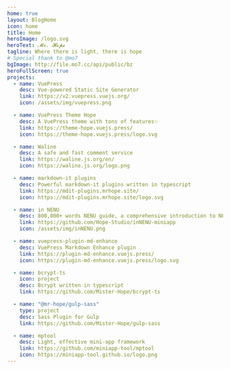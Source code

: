 ```yaml
---
home: true
layout: BlogHome
icon: home
title: Home
heroImage: /logo.svg
heroText: 𝓜𝓻. 𝓗𝓸𝓹𝓮
tagline: Where there is light, there is hope
# Special thank to @mo7
bgImage: http://file.mo7.cc/api/public/bz
heroFullScreen: true
projects:
  - name: VuePress
    desc: Vue-powered Static Site Generator
    link: https://v2.vuepress.vuejs.org/
    icon: /assets/img/vuepress.png

  - name: VuePress Theme Hope
    desc: A VuePress theme with tons of features✨
    link: https://theme-hope.vuejs.press/
    icon: https://theme-hope.vuejs.press/logo.svg

  - name: Waline
    desc: A safe and fast comment service
    link: https://waline.js.org/en/
    icon: https://waline.js.org/logo.png

  - name: markdown-it plugins
    desc: Powerful markdown-it plugins written in typescript
    link: https://mdit-plugins.mrhope.site/
    icon: https://mdit-plugins.mrhope.site/logo.svg

  - name: in NENU
    desc: 800,000+ words NENU guide, a comprehensive introduction to NENU life, the best admission guide for NENU freshmen❤
    link: https://github.com/Hope-Studio/inNENU-miniapp
    icon: /assets/img/inNENU.png

  - name: vuepress-plugin-md-enhance
    desc: VuePress Markdown Enhance plugin
    link: https://plugin-md-enhance.vuejs.press/
    icon: https://plugin-md-enhance.vuejs.press/logo.svg

  - name: bcrypt-ts
    icon: project
    desc: Bcrypt written in typescript
    link: https://github.com/Mister-Hope/bcrypt-ts

  - name: "@mr-hope/gulp-sass"
    type: project
    desc: Sass Plugin for Gulp
    link: https://github.com/Mister-Hope/gulp-sass

  - name: mptool
    desc: Light, effective mini-app framework
    link: https://github.com/miniapp-tool/mptool
    icon: https://miniapp-tool.github.io/logo.png
---
```

